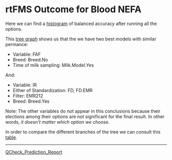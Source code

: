 # rtFMS Outcome for Blood NEFA

Here we can find a [histogram](https://github.com/JFMandujanoR/QCheck_Prediction_Report/blob/master/Hist_Binary_Bal_Acc_GLMNET_NEFA.png) of balanced accuracy after running all the options.

This [tree graph](https://github.com/JFMandujanoR/QCheck_Prediction_Report/blob/master/Tree_Binary_Bal_Acc_GLMNET_NEFA.png) shows us that the we have two best models with similar permance:

- Variable: FAF
- Breed: Breed.No
- Time of milk sampling: Milk.Model.Yes

And: 

- Variable: IR
- Either of Standardization: FD, FD.EMR
- Filter: EMR212
- Breed: Breed.Yes

Note: The other variables do not appear in this conclusions because their elections among their options are not significant for the final result. In other words, _it doesn't matter which option we choose_.

In order to compare the different branches of the tree we can consult this [table](https://github.com/JFMandujanoR/QCheck_Prediction_Report/blob/master/dat1_NEFA.xlsx). 




_________________________________________________________________________________________________________________________________
[QCheck_Prediction_Report](https://github.com/JFMandujanoR/QCheck_Prediction_Report)
